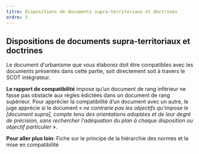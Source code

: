```yaml
---
titre: Dispositions de documents supra-territoriaux et doctrines
ordre: 3
---
```


## Dispositions de documents supra-territoriaux et doctrines
Le document d'urbanisme que vous élaborez doit être compatibles avec les documents présentés dans cette partie, soit directement soit à travers le SCOT intégrateur. 

**Le rapport de compatibilité** impose qu’un document de rang inférieur ne fasse pas obstacle aux règles édictées dans un document de rang supérieur. Pour apprécier la compatibilité d’un document avec un autre, le juge apprécie si le document « *ne contrarie pas les objectifs qu’impose le [document supra], compte tenu des orientations adoptées et de leur degré de précision, sans rechercher l'adéquation du plan à chaque disposition ou objectif particulier* ».

**Pour aller plus loin**: Fiche sur le principe de la hiérarchie des normes et la mise en compatibilité
